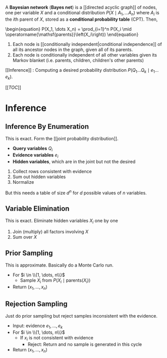 A **Bayesian network** (**Bayes net**) is a [[directed acyclic graph]] of nodes, one per variable $X$ and a conditional distribution $P(X\mid A_1, \dots A_n)$ where $A_i$ is the $i$th parent of $X$, stored as a **conditional probability table** (CPT). Then,

\begin{equation}
P(X_1, \dots X_n) = \prod_{i=1}^n P(X_i \mid \operatorname{\mathsf{parents}}\left(X_i\right))
\end{equation}

1. Each node is [[conditionally independent|conditional independence]] of all its ancestor nodes in the graph, given all of its parents.
2. Each node is conditionally independent of all other variables given its Markov blanket (i.e. parents, children, children's other parents)


[[Inference]]
: Computing a desired probability distribution $P(Q_1 \dots Q_k \mid e_1 \dots e_k)$.

[[_TOC_]]

# Inference

## Inference By Enumeration

This is exact. Form the [[joint probability distribution]].

- **Query variables** $Q_i$
- **Evidence variables** $e_i$
- **Hidden variables**, which are in the joint but not the desired

1. Collect rows consistent with evidence
2. Sum out hidden variables
3. Normalize

But this needs a table of size $d^n$ for $d$ possible values of $n$ variables.

## Variable Elimination

This is exact. Eliminate hidden variables $X_i$ one by one

1. Join (multiply) all factors involving $X$
2. Sum over $X$

## Prior Sampling

This is approximate. Basically do a Monte Carlo run.

* For $i \in \\{1, \dots, n\\}$
    * Sample $X_i$ from $P(X_i \mid \mathsf{parents}(X_i))$
* Return $(x_1, \dots, x_n)$

## Rejection Sampling

Just do prior sampling but reject samples inconsistent with the evidence.

* Input: evidence $e_1, \dots, e_k$
* For $i \in \\{1, \dots, n\\}$
    * If $x_i$ is not consistent with evidence
        * Reject: Return and no sample is generated in this cycle
* Return $(x_1, \dots, x_n)$